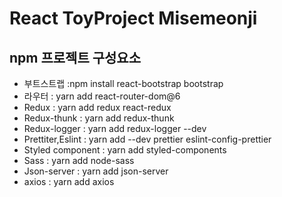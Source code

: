 # React ToyProject Misemeonji

## npm 프로젝트 구성요소

- 부트스트랩 :npm install react-bootstrap bootstrap
- 라우터 : yarn add react-router-dom@6
- Redux : yarn add redux react-redux
- Redux-thunk : yarn add redux-thunk
- Redux-logger : yarn add redux-logger --dev
- Prettiter,Eslint : yarn add --dev prettier eslint-config-prettier
- Styled component : yarn add styled-components
- Sass : yarn add node-sass
- Json-server : yarn add json-server
- axios : yarn add axios
